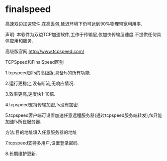 # finalspeed
高速双边加速软件,在高丢包,延迟环境下仍可达到90%物理带宽利用率.

声明:
本软件为双边TCP加速软件,工作于传输层,仅加快传输层速度,不提供任何具体应用和服务.

高级版官网
http://www.tcpspeed.com/

TCPSpeed和FinalSpeed区别

1.tcpspeed是fs的高级版,具备fs的所有功能.

2.运行更稳定,没有断流,无响应情况.

3.效率更高,速度快1-10倍.

4.tcpspeed支持传输加密,fs没有加密.

5.tcpspeed客户端可设置加速任意远程服务器(通过tcpspeed服务端转发),fs只能加速fs所在服务器.

方法:目的地址填入任意服务器的地址

7.tcpspeed支持多用户,设置登录密码.

8.长期维护更新.

